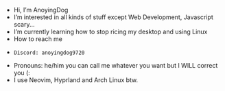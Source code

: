 -  Hi, I’m AnoyingDog
-  I’m interested in all kinds of stuff except Web Development, Javascript scary...
-  I’m currently learning how to stop ricing my desktop and using Linux
-  How to reach me
-     Discord: anoyingdog9720
- Pronouns: he/him you can call me whatever you want but I WILL correct you (:
- I use Neovim, Hyprland and Arch Linux btw.

<!---
AnoyingDog/AnoyingDog is a ✨ special ✨ repository because its `README.md` (this file) appears on your GitHub profile.
You can click the Preview link to take a look at your changes.
--->
